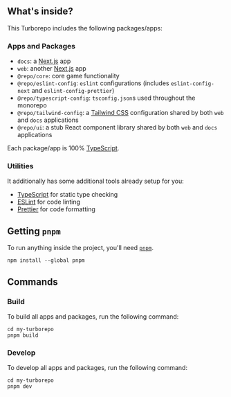 ## What's inside?

This Turborepo includes the following packages/apps:

### Apps and Packages

- `docs`: a [Next.js](https://nextjs.org/) app
- `web`: another [Next.js](https://nextjs.org/) app
- `@repo/core`: core game functionality
- `@repo/eslint-config`: `eslint` configurations (includes `eslint-config-next` and `eslint-config-prettier`)
- `@repo/typescript-config`: `tsconfig.json`s used throughout the monorepo
- `@repo/tailwind-config`: a [Tailwind CSS](https://tailwindcss.com/) configuration shared by both `web` and `docs` applications
- `@repo/ui`: a stub React component library shared by both `web` and `docs` applications

Each package/app is 100% [TypeScript](https://www.typescriptlang.org/).

### Utilities

It additionally has some additional tools already setup for you:

- [TypeScript](https://www.typescriptlang.org/) for static type checking
- [ESLint](https://eslint.org/) for code linting
- [Prettier](https://prettier.io) for code formatting

## Getting `pnpm`

To run anything inside the project, you'll need [`pnpm`](https://pnpm.io/).

```shell
npm install --global pnpm
```

## Commands

### Build

To build all apps and packages, run the following command:

```
cd my-turborepo
pnpm build
```

### Develop

To develop all apps and packages, run the following command:

```
cd my-turborepo
pnpm dev
```
